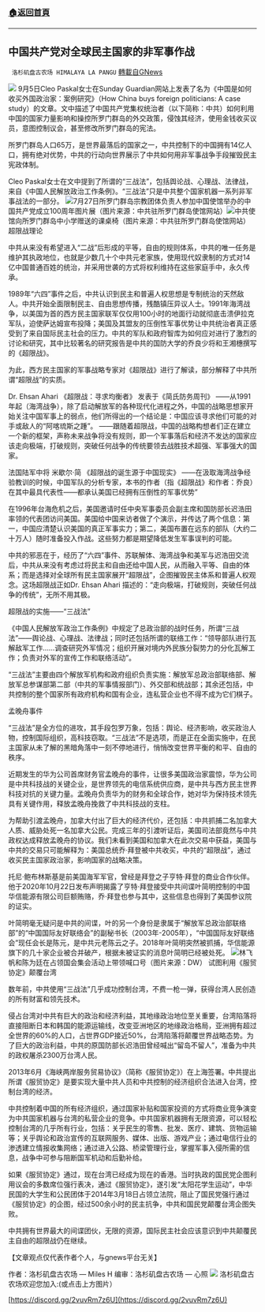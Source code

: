 ###  [:house:返回首頁](https://github.com/ourhimalayas/txt)
---


## 中国共产党对全球民主国家的非军事作战
` 洛杉矶盘古农场 HIMALAYA LA PANGU` [轉載自GNews](https://gnews.org/zh-hans/1595943/)

![](https://assets.gnews.org/wp-content/uploads/2021/10/237.png)
9月5日Cleo Paskal女士在Sunday Guardian网站上发表了名为《中国是如何收买外国政治家：案例研究》（How China buys foreign politicians: A case study）的文章。文中描述了中国共产党集权统治者（以下简称：中共）如何利用中国的国家力量影响和操控所罗门群岛的外交政策，侵蚀其经济，使用金钱收买议员，意图控制议会，甚至修改所罗门群岛的宪法。

所罗门群岛人口65万，是世界最落后的国家之一，中共控制下的中国拥有14亿人口，拥有绝对优势，中共的行动向世界展示了中共如何用非军事战争手段摧毁民主宪政体制。

Cleo Paskal女士在文中提到了所谓的“三战法”，包括舆论战、心理战、法律战，来自《中国人民解放政治工作条例》。“三战法”只是中共整个国家机器一系列非军事战法的一部分。
![](https://assets.gnews.org/wp-content/uploads/2021/10/image-275.png)7月27日所罗门群岛宗教团体负责人参加中国使馆举办的中国共产党成立100周年图片展（图片来源：中共驻所罗门群岛使馆网站）![](https://assets.gnews.org/wp-content/uploads/2021/10/image-276.png)中共使馆向所罗门群岛中小学赠送的课桌椅（图片来源：中共驻所罗门群岛使馆网站）
超限战理论

中共从来没有希望进入“二战”后形成的平等，自由的规则体系，中共的唯一任务是维护其执政地位，也就是少数几十个中共元老家族，使用现代奴隶制的方式对14亿中国普通百姓的统治，并采用世袭的方式将权利维持在这些家庭手中，永久传承。

1989年“六四”事件之后，中共认识到民主和普遍人权思想是专制统治的天然敌人。中共开始全面限制民主、自由思想传播，残酷镇压异议人士。1991年海湾战争，以美国为首的西方民主国家联军仅仅用100小时的地面行动就彻底击溃伊拉克军队，迫使萨达姆宣布投降；美国及其盟友的压倒性军事优势让中共统治者真正感受到了来自国际民主社会的压力。中共的军队和政府智库为如何应对进行了激烈的讨论和研究，其中比较著名的研究报告是中共的国防大学的乔良少将和王湘橞撰写的《超限战》。

为此，西方民主国家的军事战略专家对《超限战》进行了解读，部分解释了中共所谓“超限战”的实质。

Dr. Ehsan Ahari 《超限战：寻求均衡者》 发表于《简氏防务周刊》
——从1991年起（海湾战争），除了启动解放军的各种现代化进程之外，中国的战略思想家开始关注中国军事上的弱点，他们所得出的一个结论是：中国应该寻求他们可能的对手或敌人的“阿喀琉斯之踵”。
——跟随着超限战，中国的战略构想者们正在建立一个新的框架，声称未来战争将没有规则，即一个军事落后和经济不发达的国家应该走向极端，打破规则，突破任何战争的传统要领去战胜技术超强、军事强大的国家。

法国陆军中将 米歇尔·简 《超限战的诞生源于中国现实》
——在汲取海湾战争经验教训的时候，中国军队的分析专家，本书的作者（指《超限战》和作者：乔良）在其中最具代表性——都承认美国已经拥有压倒性的军事优势”

在1996年台海危机之后，美国邀请时任中央军事委员会副主席和国防部长迟浩田率领的代表团访问美国。美国给中国来访者做了个演示，并传达了两个信息：第一，中国应清楚认识美国的真正军事实力；第二，美国布置在远东的部队（大约二十万人）随时准备投入作战。这些努力都是期望降低发生军事误判的可能。

中共的邪恶在于，经历了“六四”事件、苏联解体、海湾战争和美军与迟浩田交流后，中共从来没有考虑过将民主和自由还给中国人民，从而融入平等、自由的体系；而是选择对全球所有民主国家展开“超限战”，企图摧毁民主体系和普遍人权观念。这场超限战正如Dr. Ehsan Ahari 描述的：“走向极端，打破规则，突破任何战争的传统”，无所不用其极。

超限战的实施——“三战法”

《中国人民解放军政治工作条例》中规定了总政治部的战时任务，所谓“三战法”——舆论战、心理战、法律战；同时还包括所谓的联络工作：“领导部队进行瓦解敌军工作……调查研究外军情况；组织开展对境内外民族分裂势力的分化瓦解工作；负责对外军的宣传工作和联络活动”。

“三战法”主要由四个解放军机构和政府组织负责实施：解放军总政治部联络部、解放军总参谋部第二部（中共的军事情报部门）、外交部和统战部；其余还包括，中共控制的整个国家所有政府机构和国有企业，连私营企业也不得不成为它们棋子。

孟晚舟事件

“三战法”是全方位的进攻，其手段包罗万象，包括：舆论、经济影响，收买政治人物，控制国际组织，高科技窃取。“三战法”不是选项，而是正在全面实施中，在民主国家从未了解的黑暗角落中一刻不停地进行，悄悄改变世界平衡的和平、自由的秩序。

近期发生的华为公司首席财务官孟晚舟的事件，让很多美国政治家震惊，华为公司是中共科技战的关键企业，是世界领先的电信系统供应商，是中共与西方民主世界科技对抗的关键力量。孟晚舟负责华为的财务和全球合作，她对华为保持技术领先具有关键作用，释放孟晚舟挽救了中共科技战的支柱。

为帮助引渡孟晚舟，加拿大付出了巨大的经济代价，还包括：中共抓捕二名加拿大人质、威胁处死一名加拿大公民。完成三年的引渡听证后，美国司法部竟然与中共政权达成释放孟晚舟的协议。我们未看到美国和加拿大在此次交易中获益，美国与中共的交易只可能解释为：美国总统乔·拜登被中共收买，中共的“超限战”，通过收买民主国家政治家，影响国家的战略决策。

托尼·鲍布林斯基是前美国海军军官，曾经是拜登之子亨特·拜登的商业合作伙伴。他于2020年10月22日发布声明揭露了亨特·拜登接受中共间谍叶简明控制的中国华信能源有限公司巨额贿赂，乔·拜登也参与其中，这些信息也得到了美国参议院的证实。

叶简明毫无疑问是中共的间谍，叶的另一个身份是隶属于“解放军总政治部联络部”的“中国国际友好联络会”的副秘书长（2003年-2005年），“中国国际友好联络会”现任会长是陈元，是中共元老陈云之子。2018年叶简明突然被抓捕，华信能源旗下的几十家企业被合并破产，根据未被证实的消息叶简明已经被处死。
![](https://assets.gnews.org/wp-content/uploads/2021/10/image-277.png)林飞帆和陈为廷在占领国会集会活动上带领喊口号（图片来源：DW）
试图利用《服贸协定》颠覆台湾

数年前，中共使用“三战法”几乎成功控制台湾，不费一枪一弹，获得台湾人民创造的所有财富和领先技术。

侵占台湾对中共有巨大的政治和经济利益，其地缘政治地位至关重要，台湾陷落将直接阻断日本和韩国的能源运输线，改变亚洲地区的地缘政治格局，亚洲拥有超过全世界的60%的人口，占世界GDP接近50%，台湾陷落将颠覆世界战略态势。为了巨大的政治利益，中共的原国防部长迟浩田曾经喊出“留岛不留人”，准备为中共的政权屠杀2300万台湾人民。

2013年6月《海峡两岸服务贸易协议》（简称《服贸协定》）在上海签署。中共提出所谓《服贸协定》是要实现大量中共人员和中共控制的经济组织合法进入台湾，控制台湾的经济。

中共控制着中国的所有经济组织，通过国家补贴和国家投资的方式将商业竞争演变为中共国家机器与台湾的私营企业的竞争。中共国家机器拥有无限资源，可以轻松控制台湾的几乎所有行业，包括：关乎民生的零售、批发、医疗、建筑、货物运输等；关乎舆论和政治宣传的互联网服务、媒体、出版、游戏产业；通过电信行业的渗透建立情报收集网络；通过进入公路、桥梁管理行业，掌握军事入侵所需的信息，战争中可参与阻断国军机动和后勤补给。

如果《服贸协定》通过，现在台湾已经成为现在的香港。当时执政的国民党企图利用议会的多数席位强行表决，通过《服贸协定》，遂引发“太阳花学生运动”，中华民国的大学生和公民团体于2014年3月18日占领立法院，阻止了国民党强行通过《服贸协定》的企图，经过500余小时的民主抗争，中共和国民党颠覆台湾企图失败。

中共拥有世界最大的间谍团伙，无限的资源，国际民主社会应该意识到中共颠覆民主自由的超限战仍在继续。

【文章观点仅代表作者个人，与gnews平台无关】

作者：洛杉矶盘古农场 — Miles H
编审：洛杉矶盘古农场 — 心照
![](https://assets.gnews.org/wp-content/uploads/2021/03/WhatsApp-Image-2021-06-26-at-22.05.30.jpeg)
洛杉矶盘古农场欢迎您加入:(或点击上方图片）

[https://discord.gg/2vuvRm7z6U](https://discord.gg/2vuvRm7z6U)
